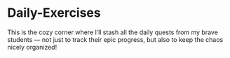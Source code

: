 # Daily-Exercises
This is the cozy corner where I’ll stash all the daily quests from my brave students — not just to track their epic progress, but also to keep the chaos nicely organized!

